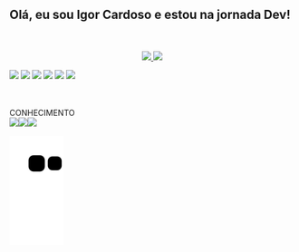 ## Olá, eu sou Igor Cardoso e estou na jornada Dev!

<br>
<br>
<div align="center">
  <a href="https://https://www.linkedin.com/in/igor-cardoso-0015b558/">
  <img height="180em" src="https://github-readme-stats.vercel.app/api?username=igorkrdoso&show_icons=true&theme=dark&include_all_commits=true&count_private=true"/>
  <img height="180em" src="https://github-readme-stats.vercel.app/api/top-langs/?username=igorkrdoso&layout=compact&langs_count=7&theme=dark"/>
</div>
  
  
   
  <a href=" https://www.youtube.com/channel/UCjFFbD7iOjBiHOF90kXJH3w" target="_blank"><img src="https://img.shields.io/badge/YouTube-FF0000?style=for-the-badge&logo=youtube&logoColor=white" target="_blank"></a>
  <a href="https://www.instagram.com/cardoso_igor/" target="_blank"><img src="https://img.shields.io/badge/-Instagram-%23E4405F?style=for-the-badge&logo=instagram&logoColor=white" target="_blank"></a>
 	<a href="https://www.twitch.tv/" target="_blank"><img src="https://img.shields.io/badge/Twitch-9146FF?style=for-the-badge&logo=twitch&logoColor=white" target="_blank"></a>
 <a href="https://discord.gg/" target="_blank"><img src="https://img.shields.io/badge/Discord-7289DA?style=for-the-badge&logo=discord&logoColor=white" target="_blank"></a> 
  <a href = "mailto:igordesenvolvendo@gmail.com"><img src="https://img.shields.io/badge/-Gmail-%23333?style=for-the-badge&logo=gmail&logoColor=white" target="_blank"></a>
  <a href="https://www.linkedin.com/in/igor-cardoso-0015b558/" target="_blank"><img src="https://img.shields.io/badge/-LinkedIn-%230077B5?style=for-the-badge&logo=linkedin&logoColor=white" target="_blank"></a> 
  
  
  
  
  <br>
  <br>
  CONHECIMENTO
  <br>
<img src="https://img.shields.io/badge/Java-ED8B00?style=for-the-badge&logo=java&logoColor=white"/><img src= "https://img.shields.io/badge/Eclipse-2C2255?style=for-the-badge&logo=eclipse&logoColor=white"/><img src="https://img.shields.io/badge/Adobe%20Photoshop-31A8FF?style=for-the-badge&logo=Adobe%20Photoshop&logoColor=black" />

  
 
  ![Snake animation](https://github.com/rafaballerini/rafaballerini/blob/output/github-contribution-grid-snake.svg)
 
</div>
